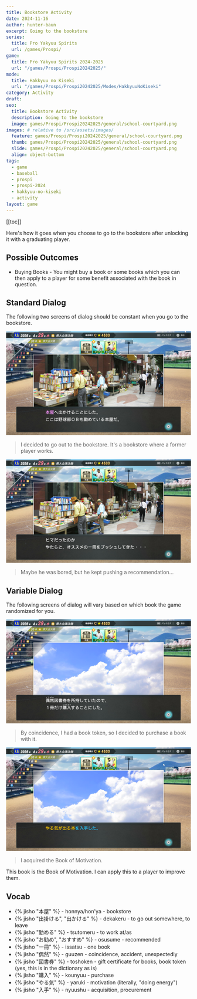 ```yaml
---
title: Bookstore Activity
date: 2024-11-16
author: hunter-baun
excerpt: Going to the bookstore
series:
  title: Pro Yakyuu Spirits
  url: /games/Prospi/
game: 
  title: Pro Yakyuu Spirits 2024-2025
  url: "/games/Prospi/Prospi20242025/"
mode: 
  title: Hakkyuu no Kiseki
  url: "/games/Prospi/Prospi20242025/Modes/HakkyuuNoKiseki"
category: Activity
draft: 
seo:
  title: Bookstore Activity
  description: Going to the bookstore
  image: games/Prospi/Prospi20242025/general/school-courtyard.png
images: # relative to /src/assets/images/
  feature: games/Prospi/Prospi20242025/general/school-courtyard.png
  thumb: games/Prospi/Prospi20242025/general/school-courtyard.png
  slide: games/Prospi/Prospi20242025/general/school-courtyard.png
  align: object-bottom
tags:
  - game
  - baseball
  - prospi
  - prospi-2024
  - hakkyuu-no-kiseki
  - activity
layout: game
---
```

[[toc]]

Here's how it goes when you choose to go to the bookstore after unlocking it with a graduating player.

## Possible Outcomes
- Buying Books - You might buy a book or some books which you can then apply to a player for some benefit associated with the book in question.

## Standard Dialog
The following two screens of dialog should be constant when you go to the bookstore.

![Going to the bookstore](/assets/images/games/Prospi/Prospi20242025/HakkyuNoKiseki/Activities/Bookstore/bookstore-activity-1.png)
> I decided to go out to the bookstore. It's a bookstore where a former player works.

![Retired player recommends a book to us](/assets/images/games/Prospi/Prospi20242025/HakkyuNoKiseki/Activities/Bookstore/bookstore-activity-2.png)
> Maybe he was bored, but he kept pushing a recommendation...

## Variable Dialog
The following screens of dialog will vary based on which book the game randomized for you.

![Using a coupon for a book](/assets/images/games/Prospi/Prospi20242025/HakkyuNoKiseki/Activities/Bookstore/bookstore-activity-3.png)
> By coincidence, I had a book token, so I decided to purchase a book with it.

![Receiving a book](/assets/images/games/Prospi/Prospi20242025/HakkyuNoKiseki/Activities/Bookstore/bookstore-activity-4.png)
> I acquired the Book of Motivation.

This book is the Book of Motivation. I can apply this to a player to improve them.

## Vocab
- {% jisho "本屋" %} - honnya/hon'ya - bookstore
- {% jisho "出掛ける", "出かける" %} - dekakeru - to go out somewhere, to leave
- {% jisho "勤める" %} - tsutomeru - to work at/as
- {% jisho "お勧め", "おすすめ" %} - osusume - recommended
- {% jisho "一冊" %} - issatsu - one book
- {% jisho "偶然" %} - guuzen - coincidence, accident, unexpectedly
- {% jisho "図書券" %} - toshoken - gift certificate for books, book token (yes, this is in the dictionary as is)
- {% jisho "購入" %} - kounyuu - purchase
- {% jisho "やる気" %} - yaruki - motivation (literally, "doing energy")
- {% jisho "入手" %} - nyuushu - acquisition, procurement